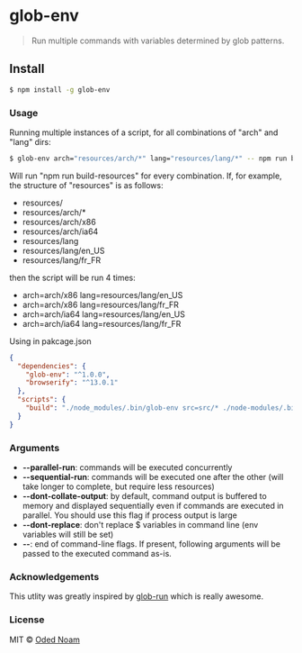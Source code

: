 # glob-env

> Run multiple commands with variables determined by glob patterns.

## Install
```sh
$ npm install -g glob-env
```

### Usage

Running multiple instances of a script, for all combinations of "arch" and "lang" dirs:
```sh
$ glob-env arch="resources/arch/*" lang="resources/lang/*" -- npm run build-resources --lang $lang --arch $arch
```
Will run "npm run build-resources" for every combination. If, for example, the structure of "resources" is as follows:
* resources/
* resources/arch/*
* resources/arch/x86
* resources/arch/ia64
* resources/lang
* resources/lang/en_US
* resources/lang/fr_FR

then the script will be run 4 times:

* arch=arch/x86 lang=resources/lang/en_US
* arch=arch/x86 lang=resources/lang/fr_FR
* arch=arch/ia64 lang=resources/lang/en_US
* arch=arch/ia64 lang=resources/lang/fr_FR

Using in pakcage.json
```json
{
  "dependencies": {
    "glob-env": "^1.0.0",
    "browserify": "^13.0.1"
  },
  "scripts": {
    "build": "./node_modules/.bin/glob-env src=src/* ./node-modules/.bin/browserify src/${src} dist/${src}"
  }
}
```


### Arguments
* **--parallel-run**: commands will be executed concurrently
* **--sequential-run**: commands will be executed one after the other (will take longer to complete, but require less resources)
* **--dont-collate-output**: by default, command output is buffered to memory and displayed sequentially even if commands are executed in parallel. You should use this flag if process output is large
* **--dont-replace**: don't replace $ variables in command line (env variables will still be set)
* **--**: end of command-line flags. If present, following arguments will be passed to the executed command as-is.

### Acknowledgements
This utlity was greatly inspired by [glob-run](https://www.npmjs.com/package/glob-run) which is really awesome.

### License
MIT © [Oded Noam](http://odednoam.com)
